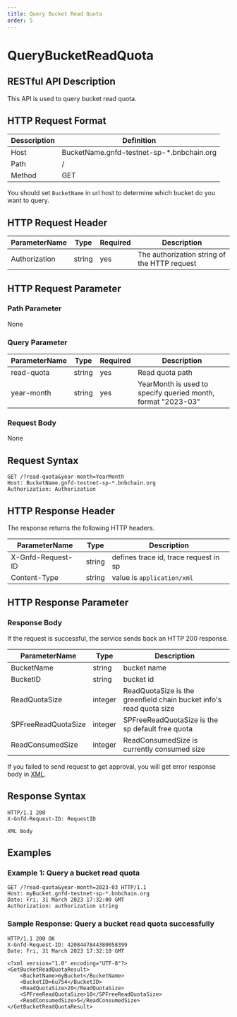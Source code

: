 ```yaml
---
title: Query Bucket Read Quota
order: 5
---
```


# QueryBucketReadQuota

## RESTful API Description

This API is used to query bucket read quota.

## HTTP Request Format

| Desscription | Definition                                |
| ------------ | ----------------------------------------- |
| Host         | BucketName.gnfd-testnet-sp-*.bnbchain.org |
| Path         | /                                         |
| Method       | GET                                       |

You should set `BucketName` in url host to determine which bucket do you want to query.

## HTTP Request Header

| ParameterName | Type   | Required | Description                                  |
| ------------- | ------ | -------- | -------------------------------------------- |
| Authorization | string | yes      | The authorization string of the HTTP request |

## HTTP Request Parameter

### Path Parameter

None

### Query Parameter

| ParameterName | Type   | Required | Description                                                  |
| ------------- | ------ | -------- | ------------------------------------------------------------ |
| read-quota    | string | yes      | Read quota path                                              |
| year-month    | string | yes      | YearMonth is used to specify queried month, format "2023-03" |

### Request Body

None

## Request Syntax

```shell
GET /?read-quota&year-month=YearMonth
Host: BucketName.gnfd-testnet-sp-*.bnbchain.org
Authorization: Authorization
```

## HTTP Response Header

The response returns the following HTTP headers.

| ParameterName     | Type   | Description                           |
| ----------------- | ------ | ------------------------------------- |
| X-Gnfd-Request-ID | string | defines trace id, trace request in sp |
| Content-Type      | string | value is `application/xml`            |

## HTTP Response Parameter

### Response Body

If the request is successful, the service sends back an HTTP 200 response.

| ParameterName       | Type    | Description                                                         |
| ------------------- | ------- | ------------------------------------------------------------------- |
| BucketName          | string  | bucket name                                                         |
| BucketID            | string  | bucket id                                                           |
| ReadQuotaSize       | integer | ReadQuotaSize is the greenfield chain bucket info's read quota size |
| SPFreeReadQuotaSize | integer | SPFreeReadQuotaSize is the sp default free quota                    |
| ReadConsumedSize    | integer | ReadConsumedSize is currently consumed size                         |

If you failed to send request to get approval, you will get error response body in [XML](./common/error.md#sp-error-response-parameter).

## Response Syntax

```shell
HTTP/1.1 200
X-Gnfd-Request-ID: RequestID

XML Body
```

## Examples

### Example 1: Query a bucket read quota

```shell
GET /?read-quota&year-month=2023-03 HTTP/1.1
Host: myBucket.gnfd-testnet-sp-*.bnbchain.org
Date: Fri, 31 March 2023 17:32:00 GMT
Authorization: authorization string
```

### Sample Response: Query a bucket read quota successfully

```shell
HTTP/1.1 200 OK
X-Gnfd-Request-ID: 4208447844380058399
Date: Fri, 31 March 2023 17:32:10 GMT

<?xml version="1.0" encoding="UTF-8"?>
<GetBucketReadQuotaResult>
    <BucketName>myBucket</BucketName>
    <BucketID>6u754</BucketID>
    <ReadQuotaSize>20</ReadQuotaSize>
    <SPFreeReadQuotaSize>10</SPFreeReadQuotaSize>
    <ReadConsumedSize>5</ReadConsumedSize>
</GetBucketReadQuotaResult>
```

